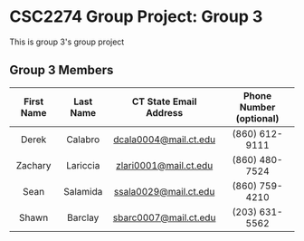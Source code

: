 # CSC2274 Group Project: Group 3

This is group 3's group project

## Group 3 Members
| First Name    | Last Name     | CT State Email Address  | Phone Number (optional) |
|     :---:     |     :---:     |          :---:          |          :---:          |
| Derek         | Calabro       | dcala0004@mail.ct.edu   | (860) 612-9111          |
| Zachary       | Lariccia      | zlari0001@mail.ct.edu   | (860) 480-7524          |
| Sean          | Salamida      | ssala0029@mail.ct.edu   | (860) 759-4210          | 
| Shawn         | Barclay       | sbarc0007@mail.ct.edu   | (203) 631-5562          |

